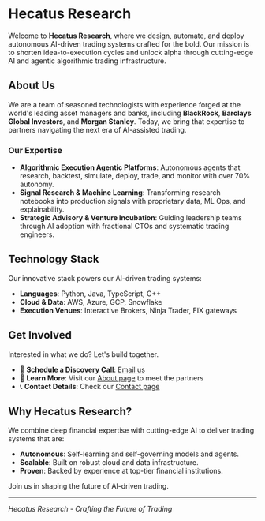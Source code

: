 # Hecatus Research

Welcome to **Hecatus Research**, where we design, automate, and deploy autonomous AI-driven trading systems crafted for the bold. Our mission is to shorten idea-to-execution cycles and unlock alpha through cutting-edge AI and agentic algorithmic trading infrastructure.

## About Us

We are a team of seasoned technologists with experience forged at the world's leading asset managers and banks, including **BlackRock**, **Barclays Global Investors**, and **Morgan Stanley**. Today, we bring that expertise to partners navigating the next era of AI-assisted trading.

### Our Expertise
- **Algorithmic Execution Agentic Platforms**: Autonomous agents that research, backtest, simulate, deploy, trade, and monitor with over 70% autonomy.
- **Signal Research & Machine Learning**: Transforming research notebooks into production signals with proprietary data, ML Ops, and explainability.
- **Strategic Advisory & Venture Incubation**: Guiding leadership teams through AI adoption with fractional CTOs and systematic trading engineers.

## Technology Stack

Our innovative stack powers our AI-driven trading systems:

- **Languages**: Python, Java, TypeScript, C++
- **Cloud & Data**: AWS, Azure, GCP, Snowflake
- **Execution Venues**: Interactive Brokers, Ninja Trader, FIX gateways

## Get Involved

Interested in what we do? Let's build together.

- 📧 **Schedule a Discovery Call**: [Email us](mailto:info@hecatusresearch.com)
- 🔗 **Learn More**: Visit our [About page](https://hecatusresearch.com/about) to meet the partners
- 📞 **Contact Details**: Check our [Contact page](https://hecatusresearch.com/contact)

## Why Hecatus Research?

We combine deep financial expertise with cutting-edge AI to deliver trading systems that are:
- **Autonomous**: Self-learning and self-governing models and agents.
- **Scalable**: Built on robust cloud and data infrastructure.
- **Proven**: Backed by experience at top-tier financial institutions.

Join us in shaping the future of AI-driven trading.

---

*Hecatus Research - Crafting the Future of Trading*
